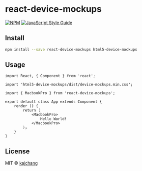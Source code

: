 # react-device-mockups

> 

[![NPM](https://img.shields.io/npm/v/react-device-mockups.svg)](https://www.npmjs.com/package/react-device-mockups) [![JavaScript Style Guide](https://img.shields.io/badge/code_style-standard-brightgreen.svg)](https://standardjs.com)

## Install

```bash
npm install --save react-device-mockups html5-device-mockups
```

## Usage

```tsx
import React, { Component } from 'react';

import 'html5-device-mockups/dist/device-mockups.min.css';

import { MacbookPro } from 'react-device-mockups';

export default class App extends Component {
    render () {
        return (
            <MacbookPro>
                Hello World!
            </MacbookPro>
        );
    }
}
```

## License

MIT © [kajchang](https://github.com/kajchang)
